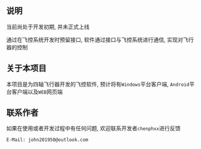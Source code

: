 ## 说明

当前尚处于开发初期, 并未正式上线<br>

通过在飞控系统开发时预留接口, 软件通过接口与飞控系统进行通信, 实现对飞行器的控制 

## 关于本项目

本项目是为四轴飞行器开发的飞控软件, 预计将有`Windows`平台客户端, `Android`平台客户端以及`WEB`网页端 

## 联系作者

如果在使用或者开发过程中有任何问题, 欢迎联系开发者`chenphxx`进行反馈 

```
E-Mail: john201950@outlook.com
```


